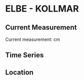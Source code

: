 # ELBE - KOLLMAR

## Current Measurement

Current measurement: <Value topic="rivers/pegel-online/ELBE/KOLLMAR/measurementValue"/> cm

## Time Series

<TimeSeries topic="rivers/pegel-online/ELBE/KOLLMAR/measurementValue" period="week" />

## Location

<WorldMap>
  <Marker lat="53.73112347206413" lon="9.459761691832878" labelTopic="rivers/pegel-online/ELBE/KOLLMAR" />
</WorldMap>
